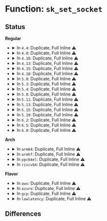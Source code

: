 # Function: <code>sk_set_socket</code>

## Status
<b>Regular</b>
<ul>
<li>
<details>
<summary>In <code>4.4</code>: Duplicate, Full Inline ⚠️</summary>

**Collision:** Static Duplication

**Inline:** Full

**Transformation:** False

**Instances:**

```
In net/core/sock.c (ffffffff81700d7e)
Location: include/net/sock.h:1651
Inline: True
Inline callers:
  - net/core/sock.c:sock_init_data
  - net/core/sock.c:sk_clone_lock
  - net/core/sock.c:sk_common_release
```
```
In net/netlink/af_netlink.c (ffffffff8174df28)
Location: include/net/sock.h:1651
Inline: True
Inline callers:
  - net/netlink/af_netlink.c:netlink_release
```
```
In net/ipv4/inet_connection_sock.c (ffffffff81764a7f)
Location: include/net/sock.h:1651
Inline: True
Inline callers:
  - net/ipv4/inet_connection_sock.c:inet_child_forget
```
```
In net/ipv4/tcp.c (ffffffff8176a318)
Location: include/net/sock.h:1651
Inline: True
Inline callers:
  - net/ipv4/tcp.c:tcp_close
```
```
In net/ipv4/af_inet.c (ffffffff8179394d)
Location: include/net/sock.h:1651
Inline: True
Inline callers:
  - net/ipv4/af_inet.c:inet_accept
```
```
In net/unix/af_unix.c (ffffffff817bde59)
Location: include/net/sock.h:1651
Inline: True
Inline callers:
  - net/unix/af_unix.c:unix_accept
  - net/unix/af_unix.c:unix_release_sock
```
```
In net/packet/af_packet.c (ffffffff81805a63)
Location: include/net/sock.h:1651
Inline: True
Inline callers:
  - net/packet/af_packet.c:packet_release
```
</details>
</li>
<li>
<details>
<summary>In <code>4.8</code>: Duplicate, Full Inline ⚠️</summary>

**Collision:** Static Duplication

**Inline:** Full

**Transformation:** False

**Instances:**

```
In net/core/sock.c (ffffffff8176ab52)
Location: include/net/sock.h:1612
Inline: True
Inline callers:
  - net/core/sock.c:sk_common_release
  - net/core/sock.c:sock_init_data
  - net/core/sock.c:sk_clone_lock
```
```
In net/netlink/af_netlink.c (ffffffff817ba0db)
Location: include/net/sock.h:1612
Inline: True
Inline callers:
  - net/netlink/af_netlink.c:netlink_release
```
```
In net/ipv4/inet_connection_sock.c (ffffffff817d0fef)
Location: include/net/sock.h:1612
Inline: True
Inline callers:
  - net/ipv4/inet_connection_sock.c:inet_child_forget
```
```
In net/ipv4/tcp.c (ffffffff817d6d88)
Location: include/net/sock.h:1612
Inline: True
Inline callers:
  - net/ipv4/tcp.c:tcp_close
```
```
In net/ipv4/af_inet.c (ffffffff8180115d)
Location: include/net/sock.h:1612
Inline: True
Inline callers:
  - net/ipv4/af_inet.c:inet_accept
```
```
In net/unix/af_unix.c (ffffffff8182adc9)
Location: include/net/sock.h:1612
Inline: True
Inline callers:
  - net/unix/af_unix.c:unix_accept
  - net/unix/af_unix.c:unix_release_sock
```
```
In net/packet/af_packet.c (ffffffff81876627)
Location: include/net/sock.h:1612
Inline: True
Inline callers:
  - net/packet/af_packet.c:packet_release
```
</details>
</li>
<li>
<details>
<summary>In <code>4.10</code>: Duplicate, Full Inline ⚠️</summary>

**Collision:** Static Duplication

**Inline:** Full

**Transformation:** False

**Instances:**

```
In net/core/sock.c (ffffffff81797c72)
Location: include/net/sock.h:1668
Inline: True
Inline callers:
  - net/core/sock.c:sk_common_release
  - net/core/sock.c:sock_init_data
  - net/core/sock.c:sk_clone_lock
```
```
In net/netlink/af_netlink.c (ffffffff817e9afd)
Location: include/net/sock.h:1668
Inline: True
Inline callers:
  - net/netlink/af_netlink.c:netlink_release
```
```
In net/ipv4/inet_connection_sock.c (ffffffff81800eaf)
Location: include/net/sock.h:1668
Inline: True
Inline callers:
  - net/ipv4/inet_connection_sock.c:inet_child_forget
```
```
In net/ipv4/tcp.c (ffffffff81806da8)
Location: include/net/sock.h:1668
Inline: True
Inline callers:
  - net/ipv4/tcp.c:tcp_close
```
```
In net/ipv4/af_inet.c (ffffffff818326bd)
Location: include/net/sock.h:1668
Inline: True
Inline callers:
  - net/ipv4/af_inet.c:inet_accept
```
```
In net/unix/af_unix.c (ffffffff8185c849)
Location: include/net/sock.h:1668
Inline: True
Inline callers:
  - net/unix/af_unix.c:unix_accept
  - net/unix/af_unix.c:unix_release_sock
```
```
In net/packet/af_packet.c (ffffffff818aaba2)
Location: include/net/sock.h:1668
Inline: True
Inline callers:
  - net/packet/af_packet.c:packet_release
```
</details>
</li>
<li>
<details>
<summary>In <code>4.13</code>: Duplicate, Full Inline ⚠️</summary>

**Collision:** Static Duplication

**Inline:** Full

**Transformation:** False

**Instances:**

```
In net/core/sock.c (ffffffff817b5832)
Location: include/net/sock.h:1672
Inline: True
Inline callers:
  - net/core/sock.c:sk_common_release
  - net/core/sock.c:sock_init_data
  - net/core/sock.c:sk_clone_lock
```
```
In net/netlink/af_netlink.c (ffffffff8180972e)
Location: include/net/sock.h:1672
Inline: True
Inline callers:
  - net/netlink/af_netlink.c:netlink_release
```
```
In net/ipv4/inet_connection_sock.c (ffffffff81820c0f)
Location: include/net/sock.h:1672
Inline: True
Inline callers:
  - net/ipv4/inet_connection_sock.c:inet_child_forget
```
```
In net/ipv4/tcp.c (ffffffff8182748d)
Location: include/net/sock.h:1672
Inline: True
Inline callers:
  - net/ipv4/tcp.c:tcp_close
```
```
In net/ipv4/af_inet.c (ffffffff818539de)
Location: include/net/sock.h:1672
Inline: True
Inline callers:
  - net/ipv4/af_inet.c:inet_accept
```
```
In net/unix/af_unix.c (ffffffff81880fd9)
Location: include/net/sock.h:1672
Inline: True
Inline callers:
  - net/unix/af_unix.c:unix_accept
  - net/unix/af_unix.c:unix_release_sock
```
```
In net/packet/af_packet.c (ffffffff818d1640)
Location: include/net/sock.h:1672
Inline: True
Inline callers:
  - net/packet/af_packet.c:packet_release
```
</details>
</li>
<li>
<details>
<summary>In <code>4.15</code>: Duplicate, Full Inline ⚠️</summary>

**Collision:** Static Duplication

**Inline:** Full

**Transformation:** False

**Instances:**

```
In net/core/sock.c (ffffffff8182dcfb)
Location: include/net/sock.h:1686
Inline: True
Inline callers:
  - net/core/sock.c:sk_common_release
  - net/core/sock.c:sock_init_data
  - net/core/sock.c:sk_clone_lock
```
```
In net/netlink/af_netlink.c (ffffffff81888682)
Location: include/net/sock.h:1686
Inline: True
Inline callers:
  - net/netlink/af_netlink.c:netlink_release
```
```
In net/ipv4/inet_connection_sock.c (ffffffff8189fc05)
Location: include/net/sock.h:1686
Inline: True
Inline callers:
  - net/ipv4/inet_connection_sock.c:inet_child_forget
```
```
In net/ipv4/tcp.c (ffffffff818a6299)
Location: include/net/sock.h:1686
Inline: True
Inline callers:
  - net/ipv4/tcp.c:tcp_close
```
```
In net/ipv4/af_inet.c (ffffffff818d3864)
Location: include/net/sock.h:1686
Inline: True
Inline callers:
  - net/ipv4/af_inet.c:inet_accept
```
```
In net/unix/af_unix.c (ffffffff81902169)
Location: include/net/sock.h:1686
Inline: True
Inline callers:
  - net/unix/af_unix.c:unix_accept
  - net/unix/af_unix.c:unix_release_sock
```
```
In net/packet/af_packet.c (ffffffff81956599)
Location: include/net/sock.h:1686
Inline: True
Inline callers:
  - net/packet/af_packet.c:packet_release
```
</details>
</li>
<li>
<details>
<summary>In <code>4.18</code>: Duplicate, Full Inline ⚠️</summary>

**Collision:** Static Duplication

**Inline:** Full

**Transformation:** False

**Instances:**

```
In net/core/sock.c (ffffffff818780c9)
Location: include/net/sock.h:1697
Inline: True
Inline callers:
  - net/core/sock.c:sk_common_release
  - net/core/sock.c:sock_init_data
  - net/core/sock.c:sk_clone_lock
```
```
In net/netlink/af_netlink.c (ffffffff818dc0a5)
Location: include/net/sock.h:1697
Inline: True
Inline callers:
  - net/netlink/af_netlink.c:netlink_release
```
```
In net/ipv4/inet_connection_sock.c (ffffffff818f4c63)
Location: include/net/sock.h:1697
Inline: True
Inline callers:
  - net/ipv4/inet_connection_sock.c:inet_child_forget
```
```
In net/ipv4/tcp.c (ffffffff818fb307)
Location: include/net/sock.h:1697
Inline: True
Inline callers:
  - net/ipv4/tcp.c:tcp_close
```
```
In net/ipv4/af_inet.c (ffffffff81929d34)
Location: include/net/sock.h:1697
Inline: True
Inline callers:
  - net/ipv4/af_inet.c:inet_accept
```
```
In net/unix/af_unix.c (ffffffff81959ace)
Location: include/net/sock.h:1697
Inline: True
Inline callers:
  - net/unix/af_unix.c:unix_accept
  - net/unix/af_unix.c:unix_release_sock
```
```
In net/packet/af_packet.c (ffffffff819b19d5)
Location: include/net/sock.h:1697
Inline: True
Inline callers:
  - net/packet/af_packet.c:packet_release
```
```
In net/xdp/xsk.c (ffffffff819cbffc)
Location: include/net/sock.h:1697
Inline: True
Inline callers:
  - net/xdp/xsk.c:xsk_release
```
</details>
</li>
<li>
<details>
<summary>In <code>5.0</code>: Duplicate, Full Inline ⚠️</summary>

**Collision:** Static Duplication

**Inline:** Full

**Transformation:** False

**Instances:**

```
In net/core/sock.c (ffffffff818985a9)
Location: include/net/sock.h:1782
Inline: True
Inline callers:
  - net/core/sock.c:sk_common_release
  - net/core/sock.c:sock_init_data
  - net/core/sock.c:sk_clone_lock
```
```
In net/netlink/af_netlink.c (ffffffff81908a72)
Location: include/net/sock.h:1782
Inline: True
Inline callers:
  - net/netlink/af_netlink.c:netlink_release
```
```
In net/ipv4/inet_connection_sock.c (ffffffff81922163)
Location: include/net/sock.h:1782
Inline: True
Inline callers:
  - net/ipv4/inet_connection_sock.c:inet_child_forget
```
```
In net/ipv4/tcp.c (ffffffff81929257)
Location: include/net/sock.h:1782
Inline: True
Inline callers:
  - net/ipv4/tcp.c:tcp_close
```
```
In net/ipv4/af_inet.c (ffffffff81959329)
Location: include/net/sock.h:1782
Inline: True
Inline callers:
  - net/ipv4/af_inet.c:inet_accept
```
```
In net/unix/af_unix.c (ffffffff8198ea33)
Location: include/net/sock.h:1782
Inline: True
Inline callers:
  - net/unix/af_unix.c:unix_accept
  - net/unix/af_unix.c:unix_release_sock
```
```
In net/packet/af_packet.c (ffffffff819e8db5)
Location: include/net/sock.h:1782
Inline: True
Inline callers:
  - net/packet/af_packet.c:packet_release
```
```
In net/xdp/xsk.c (ffffffff81a0522e)
Location: include/net/sock.h:1782
Inline: True
Inline callers:
  - net/xdp/xsk.c:xsk_release
```
</details>
</li>
<li>
<details>
<summary>In <code>5.3</code>: Duplicate, Full Inline ⚠️</summary>

**Collision:** Static Duplication

**Inline:** Full

**Transformation:** False

**Instances:**

```
In net/core/sock.c (ffffffff818e2b5d)
Location: include/net/sock.h:1794
Inline: True
Inline callers:
  - net/core/sock.c:sk_common_release
  - net/core/sock.c:sock_init_data
  - net/core/sock.c:sk_clone_lock
```
```
In net/netlink/af_netlink.c (ffffffff81969e9e)
Location: include/net/sock.h:1794
Inline: True
Inline callers:
  - net/netlink/af_netlink.c:netlink_release
```
```
In net/ipv4/inet_connection_sock.c (ffffffff81985245)
Location: include/net/sock.h:1794
Inline: True
Inline callers:
  - net/ipv4/inet_connection_sock.c:inet_child_forget
```
```
In net/ipv4/tcp.c (ffffffff8198c17d)
Location: include/net/sock.h:1794
Inline: True
Inline callers:
  - net/ipv4/tcp.c:tcp_close
```
```
In net/ipv4/af_inet.c (ffffffff819bddfa)
Location: include/net/sock.h:1794
Inline: True
Inline callers:
  - net/ipv4/af_inet.c:inet_accept
```
```
In net/unix/af_unix.c (ffffffff819fa19d)
Location: include/net/sock.h:1794
Inline: True
Inline callers:
  - net/unix/af_unix.c:unix_accept
  - net/unix/af_unix.c:unix_release_sock
```
```
In net/packet/af_packet.c (ffffffff81a590f0)
Location: include/net/sock.h:1794
Inline: True
Inline callers:
  - net/packet/af_packet.c:packet_release
```
```
In net/xdp/xsk.c (ffffffff81a7486d)
Location: include/net/sock.h:1794
Inline: True
Inline callers:
  - net/xdp/xsk.c:xsk_release
```
</details>
</li>
<li>
<details>
<summary>In <code>5.4</code>: Duplicate, Full Inline ⚠️</summary>

**Collision:** Static Duplication

**Inline:** Full

**Transformation:** False

**Instances:**

```
In net/core/sock.c (ffffffff81914d3d)
Location: include/net/sock.h:1804
Inline: True
Inline callers:
  - net/core/sock.c:sk_common_release
  - net/core/sock.c:sock_init_data
  - net/core/sock.c:sk_clone_lock
```
```
In net/netlink/af_netlink.c (ffffffff819a090e)
Location: include/net/sock.h:1804
Inline: True
Inline callers:
  - net/netlink/af_netlink.c:netlink_release
```
```
In net/ipv4/inet_connection_sock.c (ffffffff819bb335)
Location: include/net/sock.h:1804
Inline: True
Inline callers:
  - net/ipv4/inet_connection_sock.c:inet_child_forget
```
```
In net/ipv4/tcp.c (ffffffff819c2acd)
Location: include/net/sock.h:1804
Inline: True
Inline callers:
  - net/ipv4/tcp.c:tcp_close
```
```
In net/ipv4/af_inet.c (ffffffff819f4a0a)
Location: include/net/sock.h:1804
Inline: True
Inline callers:
  - net/ipv4/af_inet.c:inet_accept
```
```
In net/unix/af_unix.c (ffffffff81a30e19)
Location: include/net/sock.h:1804
Inline: True
Inline callers:
  - net/unix/af_unix.c:unix_accept
  - net/unix/af_unix.c:unix_release_sock
```
```
In net/packet/af_packet.c (ffffffff81a8f200)
Location: include/net/sock.h:1804
Inline: True
Inline callers:
  - net/packet/af_packet.c:packet_release
```
```
In net/xdp/xsk.c (ffffffff81aab2b0)
Location: include/net/sock.h:1804
Inline: True
Inline callers:
  - net/xdp/xsk.c:xsk_release
```
</details>
</li>
<li>
<details>
<summary>In <code>5.8</code>: Duplicate, Full Inline ⚠️</summary>

**Collision:** Static Duplication

**Inline:** Full

**Transformation:** False

**Instances:**

```
In net/core/sock.c (ffffffff819e6cdd)
Location: include/net/sock.h:1854
Inline: True
Inline callers:
  - net/core/sock.c:sk_common_release
  - net/core/sock.c:sock_init_data
  - net/core/sock.c:sk_clone_lock
```
```
In net/netlink/af_netlink.c (ffffffff81a7a08e)
Location: include/net/sock.h:1854
Inline: True
Inline callers:
  - net/netlink/af_netlink.c:netlink_release
```
```
In net/ipv4/inet_connection_sock.c (ffffffff81aa6235)
Location: include/net/sock.h:1854
Inline: True
Inline callers:
  - net/ipv4/inet_connection_sock.c:inet_child_forget
```
```
In net/ipv4/tcp.c (ffffffff81aae0b1)
Location: include/net/sock.h:1854
Inline: True
Inline callers:
  - net/ipv4/tcp.c:tcp_close
```
```
In net/ipv4/af_inet.c (ffffffff81ae2735)
Location: include/net/sock.h:1854
Inline: True
Inline callers:
  - net/ipv4/af_inet.c:inet_accept
```
```
In net/unix/af_unix.c (ffffffff81b25242)
Location: include/net/sock.h:1854
Inline: True
Inline callers:
  - net/unix/af_unix.c:unix_accept
  - net/unix/af_unix.c:unix_release_sock
```
```
In net/packet/af_packet.c (ffffffff81b8b5f6)
Location: include/net/sock.h:1854
Inline: True
Inline callers:
  - net/packet/af_packet.c:packet_release
```
```
In net/xdp/xsk.c (ffffffff81ba76f1)
Location: include/net/sock.h:1854
Inline: True
Inline callers:
  - net/xdp/xsk.c:xsk_release
```
```
In net/mptcp/protocol.c (ffffffff81babf7b)
Location: include/net/sock.h:1854
Inline: True
Inline callers:
  - net/mptcp/protocol.c:mptcp_stream_accept
  - net/mptcp/protocol.c:mptcp_finish_join
```
```
In net/mptcp/subflow.c (ffffffff81bade48)
Location: include/net/sock.h:1854
Inline: True
Inline callers:
  - net/mptcp/subflow.c:mptcp_sock_destruct
```
</details>
</li>
<li>
<details>
<summary>In <code>5.11</code>: Duplicate, Full Inline ⚠️</summary>

**Collision:** Static Duplication

**Inline:** Full

**Transformation:** False

**Instances:**

```
In net/core/sock.c (ffffffff819e650d)
Location: include/net/sock.h:1866
Inline: True
Inline callers:
  - net/core/sock.c:sk_common_release
  - net/core/sock.c:sock_init_data
  - net/core/sock.c:sk_clone_lock
```
```
In net/netlink/af_netlink.c (ffffffff81a82eee)
Location: include/net/sock.h:1866
Inline: True
Inline callers:
  - net/netlink/af_netlink.c:netlink_release
```
```
In net/ipv4/inet_connection_sock.c (ffffffff81ab0885)
Location: include/net/sock.h:1866
Inline: True
Inline callers:
  - net/ipv4/inet_connection_sock.c:inet_child_forget
```
```
In net/ipv4/tcp.c (ffffffff81ab8334)
Location: include/net/sock.h:1866
Inline: True
Inline callers:
  - net/ipv4/tcp.c:__tcp_close
```
```
In net/ipv4/af_inet.c (ffffffff81aef5d5)
Location: include/net/sock.h:1866
Inline: True
Inline callers:
  - net/ipv4/af_inet.c:inet_accept
```
```
In net/unix/af_unix.c (ffffffff81b33db2)
Location: include/net/sock.h:1866
Inline: True
Inline callers:
  - net/unix/af_unix.c:unix_accept
  - net/unix/af_unix.c:unix_release_sock
```
```
In net/packet/af_packet.c (ffffffff81b9a5c0)
Location: include/net/sock.h:1866
Inline: True
Inline callers:
  - net/packet/af_packet.c:packet_release
```
```
In net/xdp/xsk.c (ffffffff81bb65d4)
Location: include/net/sock.h:1866
Inline: True
Inline callers:
  - net/xdp/xsk.c:xsk_release
```
```
In net/mptcp/protocol.c (ffffffff81bbe484)
Location: include/net/sock.h:1866
Inline: True
Inline callers:
  - net/mptcp/protocol.c:mptcp_stream_accept
  - net/mptcp/protocol.c:mptcp_finish_join
  - net/mptcp/protocol.c:mptcp_close
  - net/mptcp/protocol.c:mptcp_close
  - net/mptcp/protocol.c:__mptcp_close_ssk
```
```
In net/mptcp/subflow.c (ffffffff81bc0ec3)
Location: include/net/sock.h:1866
Inline: True
Inline callers:
  - net/mptcp/subflow.c:mptcp_sock_destruct
```
</details>
</li>
<li>
<details>
<summary>In <code>5.13</code>: Duplicate, Full Inline ⚠️</summary>

**Collision:** Static Duplication

**Inline:** Full

**Transformation:** False

**Instances:**

```
In net/core/sock.c (ffffffff819cbf3d)
Location: include/net/sock.h:1882
Inline: True
Inline callers:
  - net/core/sock.c:sk_common_release
  - net/core/sock.c:sock_init_data
  - net/core/sock.c:sk_clone_lock
```
```
In net/netlink/af_netlink.c (ffffffff81a6bfbe)
Location: include/net/sock.h:1882
Inline: True
Inline callers:
  - net/netlink/af_netlink.c:netlink_release
```
```
In net/ipv4/inet_connection_sock.c (ffffffff81a9ba65)
Location: include/net/sock.h:1882
Inline: True
Inline callers:
  - net/ipv4/inet_connection_sock.c:inet_child_forget
```
```
In net/ipv4/tcp.c (ffffffff81aa362e)
Location: include/net/sock.h:1882
Inline: True
Inline callers:
  - net/ipv4/tcp.c:__tcp_close
```
```
In net/ipv4/af_inet.c (ffffffff81adad25)
Location: include/net/sock.h:1882
Inline: True
Inline callers:
  - net/ipv4/af_inet.c:inet_accept
```
```
In net/unix/af_unix.c (ffffffff81b21a92)
Location: include/net/sock.h:1882
Inline: True
Inline callers:
  - net/unix/af_unix.c:unix_accept
  - net/unix/af_unix.c:unix_release_sock
```
```
In net/packet/af_packet.c (ffffffff81b8952f)
Location: include/net/sock.h:1882
Inline: True
Inline callers:
  - net/packet/af_packet.c:packet_release
```
```
In net/xdp/xsk.c (ffffffff81ba5594)
Location: include/net/sock.h:1882
Inline: True
Inline callers:
  - net/xdp/xsk.c:xsk_release
```
```
In net/mptcp/protocol.c (ffffffff81badc1e)
Location: include/net/sock.h:1882
Inline: True
Inline callers:
  - net/mptcp/protocol.c:mptcp_stream_accept
  - net/mptcp/protocol.c:mptcp_finish_join
  - net/mptcp/protocol.c:mptcp_close
  - net/mptcp/protocol.c:mptcp_close
  - net/mptcp/protocol.c:__mptcp_close_ssk
```
```
In net/mptcp/subflow.c (ffffffff81bb0fc3)
Location: include/net/sock.h:1882
Inline: True
Inline callers:
  - net/mptcp/subflow.c:mptcp_sock_destruct
```
</details>
</li>
<li>
<details>
<summary>In <code>5.15</code>: Duplicate, Full Inline ⚠️</summary>

**Collision:** Static Duplication

**Inline:** Full

**Transformation:** False

**Instances:**

```
In net/core/sock.c (ffffffff81a7b59d)
Location: include/net/sock.h:1922
Inline: True
Inline callers:
  - net/core/sock.c:sk_common_release
  - net/core/sock.c:sock_init_data
  - net/core/sock.c:sk_clone_lock
```
```
In net/netlink/af_netlink.c (ffffffff81b255cc)
Location: include/net/sock.h:1922
Inline: True
Inline callers:
  - net/netlink/af_netlink.c:netlink_release
```
```
In net/ipv4/inet_connection_sock.c (ffffffff81b57085)
Location: include/net/sock.h:1922
Inline: True
Inline callers:
  - net/ipv4/inet_connection_sock.c:inet_child_forget
```
```
In net/ipv4/tcp.c (ffffffff81b5f7ce)
Location: include/net/sock.h:1922
Inline: True
Inline callers:
  - net/ipv4/tcp.c:__tcp_close
```
```
In net/ipv4/af_inet.c (ffffffff81b99fa0)
Location: include/net/sock.h:1922
Inline: True
Inline callers:
  - net/ipv4/af_inet.c:inet_accept
```
```
In net/unix/af_unix.c (ffffffff81be6ab2)
Location: include/net/sock.h:1922
Inline: True
Inline callers:
  - net/unix/af_unix.c:unix_accept
  - net/unix/af_unix.c:unix_release_sock
```
```
In net/packet/af_packet.c (ffffffff81c5563f)
Location: include/net/sock.h:1922
Inline: True
Inline callers:
  - net/packet/af_packet.c:packet_release
```
```
In net/xdp/xsk.c (ffffffff81c7311c)
Location: include/net/sock.h:1922
Inline: True
Inline callers:
  - net/xdp/xsk.c:xsk_release
```
```
In net/mptcp/protocol.c (ffffffff81c7a65b)
Location: include/net/sock.h:1922
Inline: True
Inline callers:
  - net/mptcp/protocol.c:mptcp_stream_accept
  - net/mptcp/protocol.c:mptcp_finish_join
  - net/mptcp/protocol.c:mptcp_close
  - net/mptcp/protocol.c:mptcp_close
  - net/mptcp/protocol.c:__mptcp_close_ssk
```
```
In net/mptcp/subflow.c (ffffffff81c7f0b0)
Location: include/net/sock.h:1922
Inline: True
Inline callers:
  - net/mptcp/subflow.c:mptcp_sock_destruct
```
</details>
</li>
<li>
<details>
<summary>In <code>5.19</code>: Duplicate, Full Inline ⚠️</summary>

**Collision:** Static Duplication

**Inline:** Full

**Transformation:** False

**Instances:**

```
In net/core/sock.c (ffffffff81befe89)
Location: include/net/sock.h:2043
Inline: True
Inline callers:
  - net/core/sock.c:sk_common_release
  - net/core/sock.c:sock_init_data
  - net/core/sock.c:sk_clone_lock
```
```
In net/netlink/af_netlink.c (ffffffff81cae0f3)
Location: include/net/sock.h:2043
Inline: True
Inline callers:
  - net/netlink/af_netlink.c:netlink_release
```
```
In net/ipv4/inet_connection_sock.c (ffffffff81ce4ff3)
Location: include/net/sock.h:2043
Inline: True
Inline callers:
  - net/ipv4/inet_connection_sock.c:inet_child_forget
```
```
In net/ipv4/tcp.c (ffffffff81cee285)
Location: include/net/sock.h:2043
Inline: True
Inline callers:
  - net/ipv4/tcp.c:__tcp_close
```
```
In net/ipv4/af_inet.c (ffffffff81d2bfa0)
Location: include/net/sock.h:2043
Inline: True
Inline callers:
  - net/ipv4/af_inet.c:inet_accept
```
```
In net/unix/af_unix.c (ffffffff81d7cc59)
Location: include/net/sock.h:2043
Inline: True
Inline callers:
  - net/unix/af_unix.c:unix_accept
  - net/unix/af_unix.c:unix_release_sock
```
```
In net/packet/af_packet.c (ffffffff81df53ce)
Location: include/net/sock.h:2043
Inline: True
Inline callers:
  - net/packet/af_packet.c:packet_release
```
```
In net/xdp/xsk.c (ffffffff81e16e80)
Location: include/net/sock.h:2043
Inline: True
Inline callers:
  - net/xdp/xsk.c:xsk_release
```
```
In net/mptcp/protocol.c (ffffffff81e1ed3b)
Location: include/net/sock.h:2043
Inline: True
Inline callers:
  - net/mptcp/protocol.c:mptcp_stream_accept
  - net/mptcp/protocol.c:mptcp_finish_join
  - net/mptcp/protocol.c:mptcp_release_cb
  - net/mptcp/protocol.c:mptcp_close
  - net/mptcp/protocol.c:mptcp_close
  - net/mptcp/protocol.c:__mptcp_close_ssk
```
```
In net/mptcp/subflow.c (ffffffff81e2498c)
Location: include/net/sock.h:2043
Inline: True
Inline callers:
  - net/mptcp/subflow.c:mptcp_sock_destruct
```
```
In net/mctp/af_mctp.c (ffffffff81e37a3f)
Location: include/net/sock.h:2043
Inline: True
Inline callers:
  - net/mctp/af_mctp.c:mctp_pf_create
```
</details>
</li>
<li>
<details>
<summary>In <code>6.2</code>: Duplicate, Full Inline ⚠️</summary>

**Collision:** Static Duplication

**Inline:** Full

**Transformation:** False

**Instances:**

```
In net/core/sock.c (ffffffff81d9c429)
Location: include/net/sock.h:2080
Inline: True
Inline callers:
  - net/core/sock.c:sk_common_release
  - net/core/sock.c:sock_init_data_uid
  - net/core/sock.c:sk_clone_lock
```
```
In net/netlink/af_netlink.c (ffffffff81e6b6c3)
Location: include/net/sock.h:2080
Inline: True
Inline callers:
  - net/netlink/af_netlink.c:netlink_release
```
```
In net/ipv4/inet_connection_sock.c (ffffffff81ea7c43)
Location: include/net/sock.h:2080
Inline: True
Inline callers:
  - net/ipv4/inet_connection_sock.c:inet_child_forget
```
```
In net/ipv4/tcp.c (ffffffff81eb14e5)
Location: include/net/sock.h:2080
Inline: True
Inline callers:
  - net/ipv4/tcp.c:__tcp_close
```
```
In net/ipv4/af_inet.c (ffffffff81ef3b81)
Location: include/net/sock.h:2080
Inline: True
Inline callers:
  - net/ipv4/af_inet.c:inet_accept
```
```
In net/unix/af_unix.c (ffffffff81f49d79)
Location: include/net/sock.h:2080
Inline: True
Inline callers:
  - net/unix/af_unix.c:unix_accept
  - net/unix/af_unix.c:unix_release_sock
```
```
In net/packet/af_packet.c (ffffffff81fc7d4e)
Location: include/net/sock.h:2080
Inline: True
Inline callers:
  - net/packet/af_packet.c:packet_release
```
```
In net/xdp/xsk.c (ffffffff81fee850)
Location: include/net/sock.h:2080
Inline: True
Inline callers:
  - net/xdp/xsk.c:xsk_release
```
```
In net/mptcp/protocol.c (ffffffff81ff56c7)
Location: include/net/sock.h:2080
Inline: True
Inline callers:
  - net/mptcp/protocol.c:mptcp_stream_accept
  - net/mptcp/protocol.c:mptcp_finish_join
  - net/mptcp/protocol.c:mptcp_release_cb
  - net/mptcp/protocol.c:__mptcp_close
  - net/mptcp/protocol.c:__mptcp_close_ssk
```
```
In net/mctp/af_mctp.c (ffffffff82010c9a)
Location: include/net/sock.h:2080
Inline: True
Inline callers:
  - net/mctp/af_mctp.c:mctp_pf_create
```
</details>
</li>
<li>
<details>
<summary>In <code>6.5</code>: Duplicate, Full Inline ⚠️</summary>

**Collision:** Static Duplication

**Inline:** Full

**Transformation:** False

**Instances:**

```
In net/core/sock.c (ffffffff81e0ac79)
Location: include/net/sock.h:2067
Inline: True
Inline callers:
  - net/core/sock.c:sk_common_release
  - net/core/sock.c:sock_init_data_uid
  - net/core/sock.c:sk_clone_lock
```
```
In net/netlink/af_netlink.c (ffffffff81ec7703)
Location: include/net/sock.h:2067
Inline: True
Inline callers:
  - net/netlink/af_netlink.c:netlink_release
```
```
In net/ipv4/inet_connection_sock.c (ffffffff81f06483)
Location: include/net/sock.h:2067
Inline: True
Inline callers:
  - net/ipv4/inet_connection_sock.c:inet_child_forget
```
```
In net/ipv4/tcp.c (ffffffff81f0fb75)
Location: include/net/sock.h:2067
Inline: True
Inline callers:
  - net/ipv4/tcp.c:__tcp_close
```
```
In net/ipv4/af_inet.c (ffffffff81f559ab)
Location: include/net/sock.h:2067
Inline: True
Inline callers:
  - net/ipv4/af_inet.c:__inet_accept
```
```
In net/unix/af_unix.c (ffffffff81fa9a18)
Location: include/net/sock.h:2067
Inline: True
Inline callers:
  - net/unix/af_unix.c:unix_accept
  - net/unix/af_unix.c:unix_release_sock
```
```
In net/packet/af_packet.c (ffffffff82028cf2)
Location: include/net/sock.h:2067
Inline: True
Inline callers:
  - net/packet/af_packet.c:packet_release
```
```
In net/xdp/xsk.c (ffffffff8206a960)
Location: include/net/sock.h:2067
Inline: True
Inline callers:
  - net/xdp/xsk.c:xsk_release
```
```
In net/mptcp/protocol.c (ffffffff82076370)
Location: include/net/sock.h:2067
Inline: True
Inline callers:
  - net/mptcp/protocol.c:mptcp_stream_accept
  - net/mptcp/protocol.c:__mptcp_close
```
```
In net/mctp/af_mctp.c (ffffffff8208d50a)
Location: include/net/sock.h:2067
Inline: True
Inline callers:
  - net/mctp/af_mctp.c:mctp_pf_create
```
</details>
</li>
<li>
<details>
<summary>In <code>6.8</code>: Duplicate, Full Inline ⚠️</summary>

**Collision:** Static Duplication

**Inline:** Full

**Transformation:** False

**Instances:**

```
In net/core/sock.c (ffffffff81ec7669)
Location: include/net/sock.h:2057
Inline: True
Inline callers:
  - net/core/sock.c:sk_common_release
  - net/core/sock.c:sock_init_data_uid
  - net/core/sock.c:sk_clone_lock
```
```
In net/netlink/af_netlink.c (ffffffff81f8aa43)
Location: include/net/sock.h:2057
Inline: True
Inline callers:
  - net/netlink/af_netlink.c:netlink_release
```
```
In net/ipv4/inet_connection_sock.c (ffffffff81fca773)
Location: include/net/sock.h:2057
Inline: True
Inline callers:
  - net/ipv4/inet_connection_sock.c:inet_child_forget
```
```
In net/ipv4/tcp.c (ffffffff81fd3d65)
Location: include/net/sock.h:2057
Inline: True
Inline callers:
  - net/ipv4/tcp.c:__tcp_close
```
```
In net/ipv4/af_inet.c (ffffffff8201be8b)
Location: include/net/sock.h:2057
Inline: True
Inline callers:
  - net/ipv4/af_inet.c:__inet_accept
```
```
In net/unix/af_unix.c (ffffffff82076e28)
Location: include/net/sock.h:2057
Inline: True
Inline callers:
  - net/unix/af_unix.c:unix_accept
  - net/unix/af_unix.c:unix_release_sock
```
```
In net/packet/af_packet.c (ffffffff820f8732)
Location: include/net/sock.h:2057
Inline: True
Inline callers:
  - net/packet/af_packet.c:packet_release
```
```
In net/xdp/xsk.c (ffffffff8213e591)
Location: include/net/sock.h:2057
Inline: True
Inline callers:
  - net/xdp/xsk.c:xsk_release
```
```
In net/mptcp/protocol.c (ffffffff8214abd6)
Location: include/net/sock.h:2057
Inline: True
Inline callers:
  - net/mptcp/protocol.c:mptcp_stream_accept
  - net/mptcp/protocol.c:__mptcp_close
```
```
In net/mctp/af_mctp.c (ffffffff821639ca)
Location: include/net/sock.h:2057
Inline: True
Inline callers:
  - net/mctp/af_mctp.c:mctp_pf_create
```
</details>
</li>
</ul>
<b>Arch</b>
<ul>
<li>
<details>
<summary>In <code>arm64</code>: Duplicate, Full Inline ⚠️</summary>

**Collision:** Static Duplication

**Inline:** Full

**Transformation:** False

**Instances:**

```
In net/core/sock.c (ffff800010bada88)
Location: include/net/sock.h:1804
Inline: True
Inline callers:
  - net/core/sock.c:sk_common_release
  - net/core/sock.c:sock_init_data
  - net/core/sock.c:sk_clone_lock
```
```
In net/netlink/af_netlink.c (ffff800010c4f088)
Location: include/net/sock.h:1804
Inline: True
Inline callers:
  - net/netlink/af_netlink.c:netlink_release
```
```
In net/ipv4/inet_connection_sock.c (ffff800010c6c944)
Location: include/net/sock.h:1804
Inline: True
Inline callers:
  - net/ipv4/inet_connection_sock.c:inet_child_forget
```
```
In net/ipv4/tcp.c (ffff800010c758cc)
Location: include/net/sock.h:1804
Inline: True
Inline callers:
  - net/ipv4/tcp.c:tcp_close
```
```
In net/ipv4/af_inet.c (ffff800010caa920)
Location: include/net/sock.h:1804
Inline: True
Inline callers:
  - net/ipv4/af_inet.c:inet_accept
```
```
In net/unix/af_unix.c (ffff800010cf15dc)
Location: include/net/sock.h:1804
Inline: True
Inline callers:
  - net/unix/af_unix.c:unix_accept
  - net/unix/af_unix.c:unix_release_sock
```
```
In net/packet/af_packet.c (ffff800010d5c440)
Location: include/net/sock.h:1804
Inline: True
Inline callers:
  - net/packet/af_packet.c:packet_release
```
```
In net/xdp/xsk.c (ffff800010d7f224)
Location: include/net/sock.h:1804
Inline: True
Inline callers:
  - net/xdp/xsk.c:xsk_release
```
</details>
</li>
<li>
<details>
<summary>In <code>armhf</code>: Duplicate, Full Inline ⚠️</summary>

**Collision:** Static Duplication

**Inline:** Full

**Transformation:** False

**Instances:**

```
In net/core/sock.c (c0ccb610)
Location: include/net/sock.h:1804
Inline: True
Inline callers:
  - net/core/sock.c:sk_common_release
  - net/core/sock.c:sock_init_data
  - net/core/sock.c:sk_clone_lock
```
```
In net/netlink/af_netlink.c (c0d5f1e8)
Location: include/net/sock.h:1804
Inline: True
Inline callers:
  - net/netlink/af_netlink.c:netlink_release
```
```
In net/ipv4/inet_connection_sock.c (c0d7be4c)
Location: include/net/sock.h:1804
Inline: True
Inline callers:
  - net/ipv4/inet_connection_sock.c:inet_child_forget
```
```
In net/ipv4/tcp.c (c0d83f80)
Location: include/net/sock.h:1804
Inline: True
Inline callers:
  - net/ipv4/tcp.c:tcp_close
```
```
In net/ipv4/af_inet.c (c0db722c)
Location: include/net/sock.h:1804
Inline: True
Inline callers:
  - net/ipv4/af_inet.c:inet_accept
```
```
In net/unix/af_unix.c (c0df7748)
Location: include/net/sock.h:1804
Inline: True
Inline callers:
  - net/unix/af_unix.c:unix_accept
  - net/unix/af_unix.c:unix_release_sock
```
```
In net/packet/af_packet.c (c0e5c45c)
Location: include/net/sock.h:1804
Inline: True
Inline callers:
  - net/packet/af_packet.c:packet_release
```
```
In net/xdp/xsk.c (c0e79368)
Location: include/net/sock.h:1804
Inline: True
Inline callers:
  - net/xdp/xsk.c:xsk_release
```
</details>
</li>
<li>
<details>
<summary>In <code>ppc64el</code>: Duplicate, Full Inline ⚠️</summary>

**Collision:** Static Duplication

**Inline:** Full

**Transformation:** False

**Instances:**

```
In net/core/sock.c (c000000000c833bc)
Location: include/net/sock.h:1804
Inline: True
Inline callers:
  - net/core/sock.c:sk_common_release
  - net/core/sock.c:sock_init_data
  - net/core/sock.c:sk_clone_lock
```
```
In net/netlink/af_netlink.c (c000000000d4d798)
Location: include/net/sock.h:1804
Inline: True
Inline callers:
  - net/netlink/af_netlink.c:netlink_release
```
```
In net/ipv4/inet_connection_sock.c (c000000000d72c40)
Location: include/net/sock.h:1804
Inline: True
Inline callers:
  - net/ipv4/inet_connection_sock.c:inet_child_forget
```
```
In net/ipv4/tcp.c (c000000000d7d0ac)
Location: include/net/sock.h:1804
Inline: True
Inline callers:
  - net/ipv4/tcp.c:tcp_close
```
```
In net/ipv4/af_inet.c (c000000000dc0ac0)
Location: include/net/sock.h:1804
Inline: True
Inline callers:
  - net/ipv4/af_inet.c:inet_accept
```
```
In net/unix/af_unix.c (c000000000e14578)
Location: include/net/sock.h:1804
Inline: True
Inline callers:
  - net/unix/af_unix.c:unix_accept
  - net/unix/af_unix.c:unix_release_sock
```
```
In net/packet/af_packet.c (c000000000e97f20)
Location: include/net/sock.h:1804
Inline: True
Inline callers:
  - net/packet/af_packet.c:packet_release
```
```
In net/xdp/xsk.c (c000000000ebf45c)
Location: include/net/sock.h:1804
Inline: True
Inline callers:
  - net/xdp/xsk.c:xsk_release
```
</details>
</li>
<li>
<details>
<summary>In <code>riscv64</code>: Duplicate, Full Inline ⚠️</summary>

**Collision:** Static Duplication

**Inline:** Full

**Transformation:** False

**Instances:**

```
In net/core/sock.c (ffffffe00073fc88)
Location: include/net/sock.h:1804
Inline: True
Inline callers:
  - net/core/sock.c:sk_common_release
  - net/core/sock.c:sock_init_data
  - net/core/sock.c:sk_clone_lock
```
```
In net/netlink/af_netlink.c (ffffffe0007bad1c)
Location: include/net/sock.h:1804
Inline: True
Inline callers:
  - net/netlink/af_netlink.c:netlink_release
```
```
In net/ipv4/inet_connection_sock.c (ffffffe0007d2288)
Location: include/net/sock.h:1804
Inline: True
Inline callers:
  - net/ipv4/inet_connection_sock.c:inet_child_forget
```
```
In net/ipv4/tcp.c (ffffffe0007d8a74)
Location: include/net/sock.h:1804
Inline: True
Inline callers:
  - net/ipv4/tcp.c:tcp_close
```
```
In net/ipv4/af_inet.c (ffffffe00080567e)
Location: include/net/sock.h:1804
Inline: True
Inline callers:
  - net/ipv4/af_inet.c:inet_accept
```
```
In net/unix/af_unix.c (ffffffe00083d740)
Location: include/net/sock.h:1804
Inline: True
Inline callers:
  - net/unix/af_unix.c:unix_accept
  - net/unix/af_unix.c:unix_release_sock
```
```
In net/packet/af_packet.c (ffffffe0008925cc)
Location: include/net/sock.h:1804
Inline: True
Inline callers:
  - net/packet/af_packet.c:packet_release
```
```
In net/xdp/xsk.c (ffffffe0008ac316)
Location: include/net/sock.h:1804
Inline: True
Inline callers:
  - net/xdp/xsk.c:xsk_release
```
</details>
</li>
</ul>
<b>Flavor</b>
<ul>
<li>
<details>
<summary>In <code>aws</code>: Duplicate, Full Inline ⚠️</summary>

**Collision:** Static Duplication

**Inline:** Full

**Transformation:** False

**Instances:**

```
In net/core/sock.c (ffffffff818b4d3d)
Location: include/net/sock.h:1804
Inline: True
Inline callers:
  - net/core/sock.c:sk_common_release
  - net/core/sock.c:sock_init_data
  - net/core/sock.c:sk_clone_lock
```
```
In net/netlink/af_netlink.c (ffffffff8194077e)
Location: include/net/sock.h:1804
Inline: True
Inline callers:
  - net/netlink/af_netlink.c:netlink_release
```
```
In net/ipv4/inet_connection_sock.c (ffffffff8195b1a5)
Location: include/net/sock.h:1804
Inline: True
Inline callers:
  - net/ipv4/inet_connection_sock.c:inet_child_forget
```
```
In net/ipv4/tcp.c (ffffffff8196293d)
Location: include/net/sock.h:1804
Inline: True
Inline callers:
  - net/ipv4/tcp.c:tcp_close
```
```
In net/ipv4/af_inet.c (ffffffff819947aa)
Location: include/net/sock.h:1804
Inline: True
Inline callers:
  - net/ipv4/af_inet.c:inet_accept
```
```
In net/unix/af_unix.c (ffffffff819d04a9)
Location: include/net/sock.h:1804
Inline: True
Inline callers:
  - net/unix/af_unix.c:unix_accept
  - net/unix/af_unix.c:unix_release_sock
```
```
In net/packet/af_packet.c (ffffffff81a2e890)
Location: include/net/sock.h:1804
Inline: True
Inline callers:
  - net/packet/af_packet.c:packet_release
```
```
In net/xdp/xsk.c (ffffffff81a4a640)
Location: include/net/sock.h:1804
Inline: True
Inline callers:
  - net/xdp/xsk.c:xsk_release
```
</details>
</li>
<li>
<details>
<summary>In <code>azure</code>: Duplicate, Full Inline ⚠️</summary>

**Collision:** Static Duplication

**Inline:** Full

**Transformation:** False

**Instances:**

```
In net/core/sock.c (ffffffff8186ec8d)
Location: include/net/sock.h:1804
Inline: True
Inline callers:
  - net/core/sock.c:sk_common_release
  - net/core/sock.c:sock_init_data
  - net/core/sock.c:sk_clone_lock
```
```
In net/netlink/af_netlink.c (ffffffff818fa26e)
Location: include/net/sock.h:1804
Inline: True
Inline callers:
  - net/netlink/af_netlink.c:netlink_release
```
```
In net/ipv4/inet_connection_sock.c (ffffffff81914c95)
Location: include/net/sock.h:1804
Inline: True
Inline callers:
  - net/ipv4/inet_connection_sock.c:inet_child_forget
```
```
In net/ipv4/tcp.c (ffffffff8191c42d)
Location: include/net/sock.h:1804
Inline: True
Inline callers:
  - net/ipv4/tcp.c:tcp_close
```
```
In net/ipv4/af_inet.c (ffffffff8194e26a)
Location: include/net/sock.h:1804
Inline: True
Inline callers:
  - net/ipv4/af_inet.c:inet_accept
```
```
In net/unix/af_unix.c (ffffffff8198d269)
Location: include/net/sock.h:1804
Inline: True
Inline callers:
  - net/unix/af_unix.c:unix_accept
  - net/unix/af_unix.c:unix_release_sock
```
```
In net/packet/af_packet.c (ffffffff819eba80)
Location: include/net/sock.h:1804
Inline: True
Inline callers:
  - net/packet/af_packet.c:packet_release
```
```
In net/xdp/xsk.c (ffffffff81a07230)
Location: include/net/sock.h:1804
Inline: True
Inline callers:
  - net/xdp/xsk.c:xsk_release
```
</details>
</li>
<li>
<details>
<summary>In <code>gcp</code>: Duplicate, Full Inline ⚠️</summary>

**Collision:** Static Duplication

**Inline:** Full

**Transformation:** False

**Instances:**

```
In net/core/sock.c (ffffffff81905d3d)
Location: include/net/sock.h:1804
Inline: True
Inline callers:
  - net/core/sock.c:sk_common_release
  - net/core/sock.c:sock_init_data
  - net/core/sock.c:sk_clone_lock
```
```
In net/netlink/af_netlink.c (ffffffff8199190e)
Location: include/net/sock.h:1804
Inline: True
Inline callers:
  - net/netlink/af_netlink.c:netlink_release
```
```
In net/ipv4/inet_connection_sock.c (ffffffff819c5975)
Location: include/net/sock.h:1804
Inline: True
Inline callers:
  - net/ipv4/inet_connection_sock.c:inet_child_forget
```
```
In net/ipv4/tcp.c (ffffffff819cd10d)
Location: include/net/sock.h:1804
Inline: True
Inline callers:
  - net/ipv4/tcp.c:tcp_close
```
```
In net/ipv4/af_inet.c (ffffffff819ff04a)
Location: include/net/sock.h:1804
Inline: True
Inline callers:
  - net/ipv4/af_inet.c:inet_accept
```
```
In net/unix/af_unix.c (ffffffff81a3af29)
Location: include/net/sock.h:1804
Inline: True
Inline callers:
  - net/unix/af_unix.c:unix_accept
  - net/unix/af_unix.c:unix_release_sock
```
```
In net/packet/af_packet.c (ffffffff81a9a440)
Location: include/net/sock.h:1804
Inline: True
Inline callers:
  - net/packet/af_packet.c:packet_release
```
```
In net/xdp/xsk.c (ffffffff81ab64f0)
Location: include/net/sock.h:1804
Inline: True
Inline callers:
  - net/xdp/xsk.c:xsk_release
```
</details>
</li>
<li>
<details>
<summary>In <code>lowlatency</code>: Duplicate, Full Inline ⚠️</summary>

**Collision:** Static Duplication

**Inline:** Full

**Transformation:** False

**Instances:**

```
In net/core/sock.c (ffffffff81926d6d)
Location: include/net/sock.h:1804
Inline: True
Inline callers:
  - net/core/sock.c:sk_common_release
  - net/core/sock.c:sock_init_data
  - net/core/sock.c:sk_clone_lock
```
```
In net/netlink/af_netlink.c (ffffffff819b43fe)
Location: include/net/sock.h:1804
Inline: True
Inline callers:
  - net/netlink/af_netlink.c:netlink_release
```
```
In net/ipv4/inet_connection_sock.c (ffffffff819cf455)
Location: include/net/sock.h:1804
Inline: True
Inline callers:
  - net/ipv4/inet_connection_sock.c:inet_child_forget
```
```
In net/ipv4/tcp.c (ffffffff819d6c9d)
Location: include/net/sock.h:1804
Inline: True
Inline callers:
  - net/ipv4/tcp.c:tcp_close
```
```
In net/ipv4/af_inet.c (ffffffff81a0911a)
Location: include/net/sock.h:1804
Inline: True
Inline callers:
  - net/ipv4/af_inet.c:inet_accept
```
```
In net/unix/af_unix.c (ffffffff81a45d89)
Location: include/net/sock.h:1804
Inline: True
Inline callers:
  - net/unix/af_unix.c:unix_accept
  - net/unix/af_unix.c:unix_release_sock
```
```
In net/packet/af_packet.c (ffffffff81aa7182)
Location: include/net/sock.h:1804
Inline: True
Inline callers:
  - net/packet/af_packet.c:packet_release
```
```
In net/xdp/xsk.c (ffffffff81ac2610)
Location: include/net/sock.h:1804
Inline: True
Inline callers:
  - net/xdp/xsk.c:xsk_release
```
</details>
</li>
</ul>

## Differences
